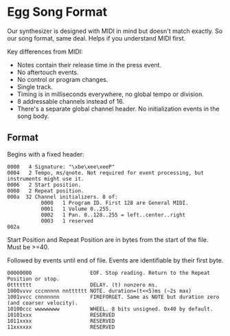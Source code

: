 # Egg Song Format

Our synthesizer is designed with MIDI in mind but doesn't match exactly.
So our song format, same deal. Helps if you understand MIDI first.

Key differences from MIDI:
 - Notes contain their release time in the press event.
 - No aftertouch events.
 - No control or program changes.
 - Single track.
 - Timing is in milliseconds everywhere, no global tempo or division.
 - 8 addressable channels instead of 16.
 - There's a separate global channel header. No initialization events in the song body.
 
## Format

Begins with a fixed header:

```
0000   4 Signature: "\xbe\xee\xeeP"
0004   2 Tempo, ms/qnote. Not required for event processing, but instruments might use it.
0006   2 Start position.
0008   2 Repeat position.
000a  32 Channel initializers. 8 of:
           0000   1 Program ID. First 128 are General MIDI.
           0001   1 Volume 0..255.
           0002   1 Pan. 0..128..255 = left..center..right
           0003   1 reserved
002a
```

Start Position and Repeat Position are in bytes from the start of the file.
Must be >=40.

Followed by events until end of file.
Events are identifiable by their first byte.

```
00000000                   EOF. Stop reading. Return to the Repeat Position or stop.
0ttttttt                   DELAY. (t) nonzero ms.
1000vvvv cccnnnnn nntttttt NOTE. duration=(t<<5)ms (~2s max)
1001vvcc cnnnnnnn          FIREFORGET. Same as NOTE but duration zero (and coarser velocity).
10100ccc wwwwwwww          WHEEL. 8 bits unsigned. 0x40 by default.
10101xxx                   RESERVED
1011xxxx                   RESERVED
11xxxxxx                   RESERVED
```
